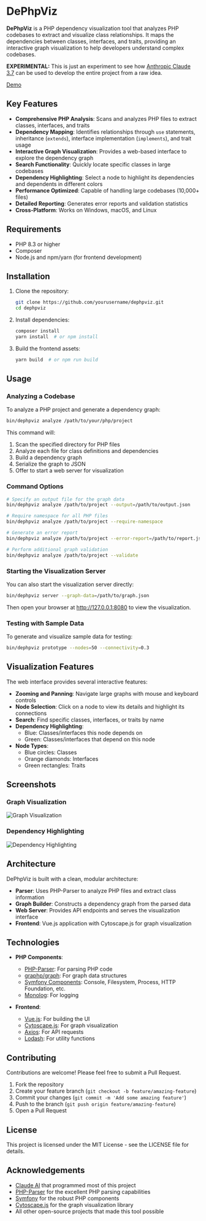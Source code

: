 # DePhpViz

**DePhpViz** is a PHP dependency visualization tool that analyzes PHP codebases to extract and visualize class relationships. It maps the dependencies between classes, interfaces, and traits, providing an interactive graph visualization to help developers understand complex codebases.

**EXPERIMENTAL:** This is just an experiment to see how [Anthropic Claude 3.7](http://claude.ai/) can be used to develop the entire project from a raw idea.

[Demo](https://luxemate.github.io/dephpviz/demo/)

## Key Features

- **Comprehensive PHP Analysis**: Scans and analyzes PHP files to extract classes, interfaces, and traits
- **Dependency Mapping**: Identifies relationships through `use` statements, inheritance (`extends`), interface implementation (`implements`), and trait usage
- **Interactive Graph Visualization**: Provides a web-based interface to explore the dependency graph
- **Search Functionality**: Quickly locate specific classes in large codebases
- **Dependency Highlighting**: Select a node to highlight its dependencies and dependents in different colors
- **Performance Optimized**: Capable of handling large codebases (10,000+ files)
- **Detailed Reporting**: Generates error reports and validation statistics
- **Cross-Platform**: Works on Windows, macOS, and Linux

## Requirements

- PHP 8.3 or higher
- Composer
- Node.js and npm/yarn (for frontend development)

## Installation

1. Clone the repository:
   ```bash
   git clone https://github.com/yourusername/dephpviz.git
   cd dephpviz
   ```

2. Install dependencies:
   ```bash
   composer install
   yarn install  # or npm install
   ```

3. Build the frontend assets:
   ```bash
   yarn build  # or npm run build
   ```

## Usage

### Analyzing a Codebase

To analyze a PHP project and generate a dependency graph:

```bash
bin/dephpviz analyze /path/to/your/php/project
```

This command will:
1. Scan the specified directory for PHP files
2. Analyze each file for class definitions and dependencies
3. Build a dependency graph
4. Serialize the graph to JSON
5. Offer to start a web server for visualization

### Command Options

```bash
# Specify an output file for the graph data
bin/dephpviz analyze /path/to/project --output=/path/to/output.json

# Require namespace for all PHP files
bin/dephpviz analyze /path/to/project --require-namespace

# Generate an error report
bin/dephpviz analyze /path/to/project --error-report=/path/to/report.json

# Perform additional graph validation
bin/dephpviz analyze /path/to/project --validate
```

### Starting the Visualization Server

You can also start the visualization server directly:

```bash
bin/dephpviz server --graph-data=/path/to/graph.json
```

Then open your browser at http://127.0.0.1:8080 to view the visualization.

### Testing with Sample Data

To generate and visualize sample data for testing:

```bash
bin/dephpviz prototype --nodes=50 --connectivity=0.3
```

## Visualization Features

The web interface provides several interactive features:

- **Zooming and Panning**: Navigate large graphs with mouse and keyboard controls
- **Node Selection**: Click on a node to view its details and highlight its connections
- **Search**: Find specific classes, interfaces, or traits by name
- **Dependency Highlighting**: 
  - Blue: Classes/interfaces this node depends on
  - Green: Classes/interfaces that depend on this node
- **Node Types**:
  - Blue circles: Classes
  - Orange diamonds: Interfaces
  - Green rectangles: Traits

## Screenshots

### Graph Visualization
![Graph Visualization](https://github.com/user-attachments/assets/54c51b2c-4c7e-4af7-850a-c73cc06b49d1)

### Dependency Highlighting
![Dependency Highlighting](https://github.com/user-attachments/assets/22969d22-b377-429a-b190-3d4e6cd75e97)

## Architecture

DePhpViz is built with a clean, modular architecture:

- **Parser**: Uses PHP-Parser to analyze PHP files and extract class information
- **Graph Builder**: Constructs a dependency graph from the parsed data
- **Web Server**: Provides API endpoints and serves the visualization interface
- **Frontend**: Vue.js application with Cytoscape.js for graph visualization

## Technologies

- **PHP Components**:
  - [PHP-Parser](https://github.com/nikic/PHP-Parser): For parsing PHP code
  - [graphp/graph](https://github.com/graphp/graph): For graph data structures
  - [Symfony Components](https://symfony.com/components): Console, Filesystem, Process, HTTP Foundation, etc.
  - [Monolog](https://github.com/Seldaek/monolog): For logging

- **Frontend**:
  - [Vue.js](https://vuejs.org/): For building the UI
  - [Cytoscape.js](https://js.cytoscape.org/): For graph visualization
  - [Axios](https://github.com/axios/axios): For API requests
  - [Lodash](https://lodash.com/): For utility functions

## Contributing

Contributions are welcome! Please feel free to submit a Pull Request.

1. Fork the repository
2. Create your feature branch (`git checkout -b feature/amazing-feature`)
3. Commit your changes (`git commit -m 'Add some amazing feature'`)
4. Push to the branch (`git push origin feature/amazing-feature`)
5. Open a Pull Request

## License

This project is licensed under the MIT License - see the LICENSE file for details.

## Acknowledgements

- [Claude AI](http://claude.ai/) that programmed most of this project
- [PHP-Parser](https://github.com/nikic/PHP-Parser) for the excellent PHP parsing capabilities
- [Symfony](https://symfony.com/) for the robust PHP components
- [Cytoscape.js](https://js.cytoscape.org/) for the graph visualization library
- All other open-source projects that made this tool possible
